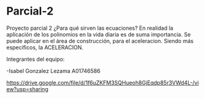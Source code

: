 # Parcial-2
Proyecto parcial 2
¿Para qué sirven las ecuaciones? En realidad la aplicación de los polinomios en la vida diaria es de suma importancia. 
Se puede aplicar en el área de construcción, para el aceleracion. Siendo más específicos, la ACELERACION.

Integrantes del equipo:

-Isabel Gonzalez Lezama A01746586

https://drive.google.com/file/d/1f6uZKFM3SQHueoh8GjEqdp85r3VWd4L-/view?usp=sharing
